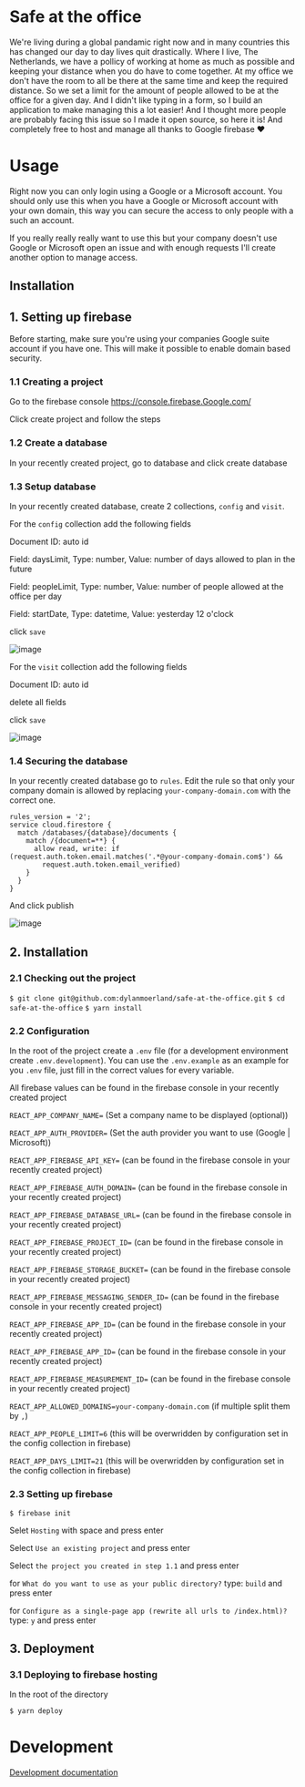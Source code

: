 # Safe at the office

We're living during a global pandamic right now and in many countries this has changed our day to day lives quit drastically. Where I live, The Netherlands, we have a pollicy of working at home as much as possible and keeping your distance when you do have to come together. At my office we don't have the room to all be there at the same time and keep the required distance. So we set a limit for the amount of people allowed to be at the office for a given day. And I didn't like typing in a form, so I build an application to make managing this a lot easier! And I thought more people are probably facing this issue so I made it open source, so here it is! And completely free to host and manage all thanks to Google firebase ❤️

# Usage

Right now you can only login using a Google or a Microsoft account. You should only use this when you have a Google or Microsoft account with your own domain, this way you can secure the access to only people with a such an account.

If you really really really want to use this but your company doesn't use Google or Microsoft open an issue and with enough requests I'll create another option to manage access.

## Installation

## 1. Setting up firebase

Before starting, make sure you're using your companies Google suite account if you have one. This will make it possible to enable domain based security.

### 1.1 Creating a project

Go to the firebase console https://console.firebase.Google.com/

Click create project and follow the steps

### 1.2 Create a database

In your recently created project, go to database and click create database

### 1.3 Setup database

In your recently created database, create 2 collections, `config` and `visit`.

For the `config` collection add the following fields

Document ID: auto id

Field: daysLimit, Type: number, Value: number of days allowed to plan in the future

Field: peopleLimit, Type: number, Value: number of people allowed at the office per day

Field: startDate, Type: datetime, Value: yesterday 12 o'clock

click `save`

![image](https://github.com/dylanmoerland/safe-at-the-office/blob/master/docs/images/1_3_config.png)

For the `visit` collection add the following fields

Document ID: auto id

delete all fields

click `save`

![image](https://github.com/dylanmoerland/safe-at-the-office/blob/master/docs/images/1_3_visit.png)

### 1.4 Securing the database

In your recently created database go to `rules`. Edit the rule so that only your company domain is allowed by replacing `your-company-domain.com` with the correct one.

```
rules_version = '2';
service cloud.firestore {
  match /databases/{database}/documents {
    match /{document=**} {
      allow read, write: if (request.auth.token.email.matches('.*@your-company-domain.com$') &&
        request.auth.token.email_verified)
    }
  }
}
```

And click publish

![image](https://github.com/dylanmoerland/safe-at-the-office/blob/master/docs/images/1_4_rules.png)

## 2. Installation

### 2.1 Checking out the project

`$ git clone git@github.com:dylanmoerland/safe-at-the-office.git`
`$ cd safe-at-the-office`
`$ yarn install`

### 2.2 Configuration

In the root of the project create a `.env` file (for a development environment create `.env.development`).
You can use the `.env.example` as an example for you `.env` file, just fill in the correct values for every variable.

All firebase values can be found in the firebase console in your recently created project

`REACT_APP_COMPANY_NAME=` (Set a company name to be displayed (optional))

`REACT_APP_AUTH_PROVIDER=` (Set the auth provider you want to use (Google | Microsoft))

`REACT_APP_FIREBASE_API_KEY=` (can be found in the firebase console in your recently created project)

`REACT_APP_FIREBASE_AUTH_DOMAIN=` (can be found in the firebase console in your recently created project)

`REACT_APP_FIREBASE_DATABASE_URL=` (can be found in the firebase console in your recently created project)

`REACT_APP_FIREBASE_PROJECT_ID=` (can be found in the firebase console in your recently created project)

`REACT_APP_FIREBASE_STORAGE_BUCKET=` (can be found in the firebase console in your recently created project)

`REACT_APP_FIREBASE_MESSAGING_SENDER_ID=` (can be found in the firebase console in your recently created project)

`REACT_APP_FIREBASE_APP_ID=` (can be found in the firebase console in your recently created project)

`REACT_APP_FIREBASE_APP_ID=` (can be found in the firebase console in your recently created project)

`REACT_APP_FIREBASE_MEASUREMENT_ID=` (can be found in the firebase console in your recently created project)

`REACT_APP_ALLOWED_DOMAINS=your-company-domain.com` (if multiple split them by `,`)

`REACT_APP_PEOPLE_LIMIT=6` (this will be overwridden by configuration set in the config collection in firebase)

`REACT_APP_DAYS_LIMIT=21` (this will be overwridden by configuration set in the config collection in firebase)

### 2.3 Setting up firebase

`$ firebase init`

Selet `Hosting` with space and press enter

Select `Use an existing project` and press enter

Select `the project you created in step 1.1` and press enter

for `What do you want to use as your public directory?` type: `build` and press enter

for `Configure as a single-page app (rewrite all urls to /index.html)?` type: `y` and press enter

## 3. Deployment

### 3.1 Deploying to firebase hosting

In the root of the directory

`$ yarn deploy`

# Development

[Development documentation](https://github.com/dylanmoerland/safe-at-the-office/blob/master/docs/development.md)
